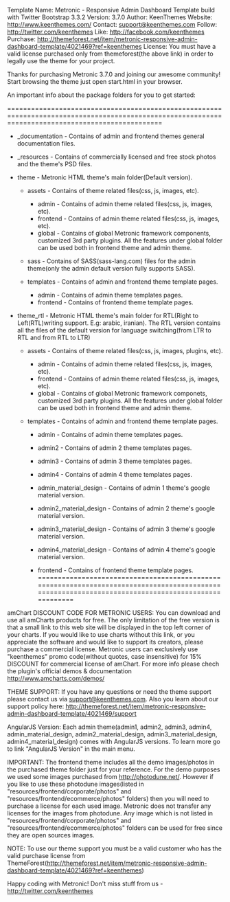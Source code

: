 Template Name: 	Metronic - Responsive Admin Dashboard Template build with Twitter Bootstrap 3.3.2
Version: 		3.7.0
Author: 		KeenThemes
Website: 		http://www.keenthemes.com/
Contact: 		support@keenthemes.com
Follow: 		http://twitter.com/keenthemes
Like: 			http://facebook.com/keenthemes
Purchase: 		http://themeforest.net/item/metronic-responsive-admin-dashboard-template/4021469?ref=keenthemes
License: 		You must have a valid license purchased only from themeforest(the above link) in order to legally use the theme for your project.

Thanks for purchasing Metronic 3.7.0 and joining our awesome community! Start browsing the theme just open start.html in your browser.

An important info about the package folders for you to get started:

===================================================================================================================================================
- _documentation  						- Contains of admin and frontend themes general documentation files.

- _resources      						- Contains of commercially licensed and free stock photos and the theme's PSD files.

- theme       							- Metronic HTML theme's main folder(Default version).
	- assets        					- Contains of theme related files(css, js, images, etc).
		- admin							- Contains of admin theme related files(css, js, images, etc).
		- frontend   					- Contains of admin theme related files(css, js, images, etc).
		- global  						- Contains of global Metronic framework components, customized 3rd party plugins. 
		              	  				  All the features under global folder can be used both in frontend theme and admin theme.

	- sass								- Contains of SASS(sass-lang.com) files for the admin theme(only the admin default version fully supports SASS).
	- templates       					- Contains of admin and frontend theme template pages.
		- admin       					- Contains of admin theme templates pages.
		- frontend    					- Contains of frontend theme template pages.

- theme_rtl   							- Metronic HTML theme's main folder for RTL(Right to Left(RTL)writing support. E.g: arabic, iranian).
					     				  The RTL version contains all the files of the default version for language switching(from LTR to RTL and from RTL to LTR)

	- assets        					- Contains of theme related files(css, js, images, plugins, etc).
		- admin							- Contains of admin theme related files(css, js, images, etc).
		- frontend   					- Contains of admin theme related files(css, js, images, etc).
		- global  						- Contains of global Metronic framework componets, customized 3rd party plugins. 
		              	  				  All the features under global folder can be used both in frontend theme and admin theme.

	- templates       					- Contains of admin and frontend theme template pages.
		- admin       					- Contains of admin theme templates pages.
		- admin2       					- Contains of admin 2 theme templates pages.
		- admin3       					- Contains of admin 3 theme templates pages.
		- admin4       					- Contains of admin 4 theme templates pages.
		- admin_material_design       	- Contains of admin 1 theme's google material version.
		- admin2_material_design       	- Contains of admin 2 theme's google material version.
		- admin3_material_design       	- Contains of admin 3 theme's google material version.
		- admin4_material_design       	- Contains of admin 4 theme's google material version.
		
		- frontend    	- Contains of frontend theme template pages.
===================================================================================================================================================

amChart DISCOUNT CODE FOR METRONIC USERS:
You can download and use all amCharts products for free. The only limitation of the free version is that a small link to this web site will be displayed in the top left corner of your charts. If you would like to use charts without this link, or you appreciate the software and would like to support its creators, please purchase a commercial license. Metronic users can exclusively use "keenthemes" promo code(without quotes, case insensitive) for 15% DISCOUNT for commercial license of amChart.
For more info please chech the plugin's official demos & documentation http://www.amcharts.com/demos/


THEME SUPPORT:
If you have any questions or need the theme support please contact us via support@keenthemes.com.
Also you learn about our support policy here: http://themeforest.net/item/metronic-responsive-admin-dashboard-template/4021469/support

AngularJS Version:
Each admin theme(admin1, admin2, admin3, admin4, admin_material_design, admin2_material_design, admin3_material_design, admin4_material_design) 
comes with AngularJS versions. To learn more go to link "AngularJS Version" in the main menu.

IMPORTANT:
The frontend theme includes all the demo images/photos in the purchased theme folder just for your reference. 
For the demo purposes we used some images purchased from http://photodune.net/.
However if you like to use these photodune images(listed in "resources/frontend/corporate/photos" and "resources/frontend/ecommerce/photos" folders) then you will 
need to purchase a license for each used image. Metronic does not transfer any licenses for the images from photodune. Any image which is not listed in "resources/frontend/corporate/photos" and "resources/frontend/ecommerce/photos" folders can be used for free since they are open sources images. 

NOTE: 
To use our theme support you must be a valid customer who has the valid purchase license from ThemeForest(http://themeforest.net/item/metronic-responsive-admin-dashboard-template/4021469?ref=keenthemes) 

Happy coding with Metronic!  Don't miss stuff from us - http://twitter.com/keenthemes
